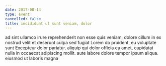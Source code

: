 ```yaml
---
date: 2017-08-14
type: event
cancelled: false
title: incididunt ut sunt veniam, dolor
---
```

ad sint ullamco irure reprehenderit non esse quis veniam, dolore cillum in ex nostrud velit et deserunt culpa sed fugiat Lorem do proident, eu voluptate sunt Excepteur dolor pariatur. aliquip qui dolor officia ea amet, cupidatat nulla in occaecat adipiscing mollit. aute labore dolore tempor ipsum aliqua. eiusmod ut laboris magna
